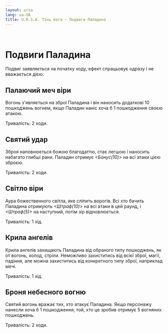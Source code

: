 ```yaml
---
layout: ursa
lang: ua-UA
title: U.R.S.A. Тінь бога - Подвиги Паладина
---
```


<div id="nav-placeholder"></div>
<script>
$(function(){
  $("#nav-placeholder").load("/ursa_doc/navbar.html");
});
</script>

<br>

# Подвиги Паладина

Подвиг заявляється на початку ходу, ефект спрацьовує одразу і не
вважається дією.

## **Палаючий меч віри**

Вогонь з'являється на зброї Паладина і він наносить додаткові 10
пошкоджень вогнем, якщо Паладин наніс хоча б 1 пошкодження своєю атакою.

Тривалість: 2 ходи.

## **Святий удар**

Зброя наповнюється божою благодаттю, стає легшою і наносить набагато
глибші рани. Паладин отримує *<Бонус(10)>* на всі атаки цією зброєю.

Тривалість: 2 ходи.

## **Світло віри**

Аура божественного світла, яке сліпить ворогів. Всі хто бачить Паладина
отримують *<Штраф(10)>* на всі атаки в цей раунд, і *<Штраф(5)>* на
наступний, потім зір відновлюється.

Тривалість: 1 хід.

## **Крила ангелів**

Крила ангелів захищають Паладина від обраного типу пошкоджень, як от
вогонь, холод, стріли. Неможливо захиститись від всієї зброї, магії,
падіння, але можна захиститись від конкретного типу зброї, наприклад
мечі.

Тривалість: 1 хід.

## **Броня небесного вогню**

Святий вогонь вражає тих, хто атакує Паладина. Якщо персонажу нанесли
хоча б 1 пошкодження, той, хто це зробив отримує 5 вогняних пошкоджень.

Тривалість: 2 ходи.
